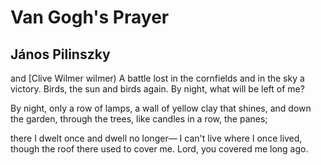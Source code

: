 # Van Gogh's Prayer
## János Pilinszky
 and [Clive Wilmer
wilmer)
A battle lost in the cornfields
and in the sky a victory.
Birds, the sun and birds again.
By night, what will be left of me?

By night, only a row of lamps,
a wall of yellow clay that shines,
and down the garden, through the trees,
like candles in a row, the panes;

there I dwelt once and dwell no longer—
I can't live where I once lived, though
the roof there used to cover me.
Lord, you covered me long ago.